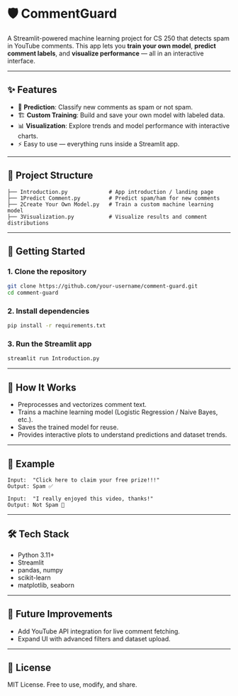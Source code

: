# 🛡️ CommentGuard

A Streamlit-powered machine learning project for CS 250 that detects spam in YouTube comments.
This app lets you **train your own model**, **predict comment labels**, and **visualize performance** — all in an interactive interface.

---

## ✨ Features

* 🔮 **Prediction**: Classify new comments as spam or not spam.
* 🏗️ **Custom Training**: Build and save your own model with labeled data.
* 📊 **Visualization**: Explore trends and model performance with interactive charts.
* ⚡ Easy to use — everything runs inside a Streamlit app.

---

## 📂 Project Structure

```
├── Introduction.py             # App introduction / landing page
├── 1Predict Comment.py         # Predict spam/ham for new comments
├── 2Create Your Own Model.py   # Train a custom machine learning model
├── 3Visualization.py           # Visualize results and comment distributions
```

---

## 🚀 Getting Started

### 1. Clone the repository

```bash
git clone https://github.com/your-username/comment-guard.git
cd comment-guard
```

### 2. Install dependencies

```bash
pip install -r requirements.txt
```

### 3. Run the Streamlit app

```bash
streamlit run Introduction.py
```

---

## 🧠 How It Works

* Preprocesses and vectorizes comment text.
* Trains a machine learning model (Logistic Regression / Naive Bayes, etc.).
* Saves the trained model for reuse.
* Provides interactive plots to understand predictions and dataset trends.

---

## 📸 Example

```text
Input:  "Click here to claim your free prize!!!"
Output: Spam ✅  

Input:  "I really enjoyed this video, thanks!"
Output: Not Spam 🎉
```

---

## 🛠️ Tech Stack

* Python 3.11+
* Streamlit
* pandas, numpy
* scikit-learn
* matplotlib, seaborn

---

## 📌 Future Improvements

* Add YouTube API integration for live comment fetching.
* Expand UI with advanced filters and dataset upload.

---

## 📄 License

MIT License. Free to use, modify, and share.
